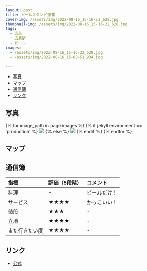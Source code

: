 ```yaml
---
layout: post
title: ビールスタンド重富
cover-img: /assets/img/2022-08-16_15-16-22_628.jpg
thumbnail-img: /assets/img/2022-08-16_15-16-22_628.jpg
tags:
  - 広島
  - 広島駅
  - ビール
images:  
  - /assets/img/2022-08-16_15-16-22_628.jpg
  - /assets/img/2022-08-16_15-08-51_934.jpg

---
```




<!-- TOC -->

- [写真](#写真)
- [マップ](#マップ)
- [通信簿](#通信簿)
- [リンク](#リンク)

<!-- /TOC -->

## 写真

{% for image_path in page.images %}
{% if jekyll.environment == 'production' %}
<img src="https://raw.githubusercontent.com/taira1117/fukuyama_izakaya/master/{{ image_path }}">
{% else %}
<img src="{{ image_path }}">
{% endif %}
{% endfor %}

## マップ


## 通信簿

| 指標 | 評価（5段階） | コメント |
| :------ |:--- | :--- |
| 料理 | - | ビールだけ！ |
| サービス | ★★★★ | かっこいい！ |
| 値段 | ★★★ | - |
| 立地 | ★★★★ | - |
| また行きたい度 | ★★★★ | - |

## リンク

- [公式](http://sake.jp/)